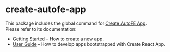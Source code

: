 # create-autofe-app

This package includes the global command for [Create AutoFE App](https://github.com/jpuncle/create-autofe-app).  
Please refer to its documentation:

* [Getting Started](https://github.com/jpuncle/create-autofe-app/blob/master/README.md#getting-started) – How to create a new app.
* [User Guide](https://github.com/jpuncle/create-autofe-app/blob/master/packages/autofe-scripts/template/README.md) – How to develop apps bootstrapped with Create React App.

